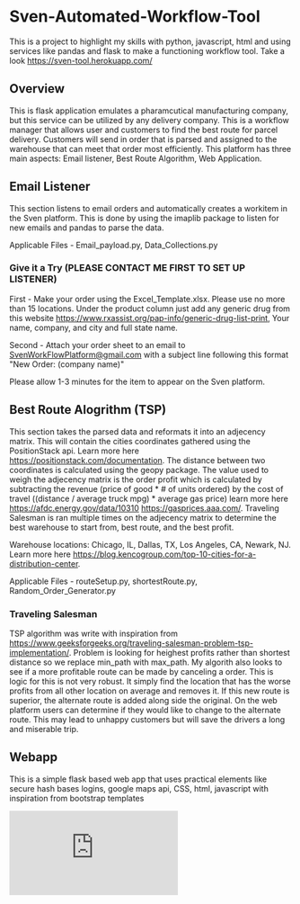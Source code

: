# Sven-Automated-Workflow-Tool
This is a project to highlight my skills with python, javascript, html and using services like pandas and flask to make a functioning workflow tool. Take a look https://sven-tool.herokuapp.com/

## Overview
This is flask application emulates a pharamcutical manufacturing company, but this service can be utilized by any delivery company. This is a workflow manager that allows user and customers to find the best route for parcel delivery. Customers will send in order that is parsed and assigned to the warehouse that can meet that order most efficiently. This platform has three main aspects: Email listener, Best Route Algorithm, Web Application.

## Email Listener 
This section listens to email orders and automatically creates a workitem in the Sven platform. This is done by using the imaplib package to listen for new emails and pandas to parse the data. 

Applicable Files - Email_payload.py, Data_Collections.py

### Give it a Try (PLEASE CONTACT ME FIRST TO SET UP LISTENER)
First - Make your order using the Excel_Template.xlsx. Please use no more than 15 locations. Under the product column just add any generic drug from this website https://www.rxassist.org/pap-info/generic-drug-list-print, Your name, company, and city and full state name. 

Second - Attach your order sheet to an email to SvenWorkFlowPlatform@gmail.com with a subject line following this format "New Order: (company name)" 

Please allow 1-3 minutes for the item to appear on the Sven platform. 


## Best Route Alogrithm (TSP)

This section takes the parsed data and reformats it into an adjecency matrix. This will contain the cities coordinates gathered using the PositionStack api. Learn more here https://positionstack.com/documentation. The distance between two coordinates is calculated using the geopy package. The value used to weigh the adjecency matrix is the order profit which is calculated by subtracting the revenue (price of good * # of units ordered) by the cost of travel ((distance / average truck mpg) * average gas price) learn more here https://afdc.energy.gov/data/10310 https://gasprices.aaa.com/. Traveling Salesman is ran multiple times on the adjecency matrix to determine the best warehouse to start from, best route, and the best profit.

Warehouse locations: Chicago, IL, Dallas, TX, Los Angeles, CA, Newark, NJ. Learn more here https://blog.kencogroup.com/top-10-cities-for-a-distribution-center.


Applicable Files - routeSetup.py, shortestRoute.py, Random_Order_Generator.py

### Traveling Salesman 

TSP algorithm was write with inspiration from https://www.geeksforgeeks.org/traveling-salesman-problem-tsp-implementation/. Problem is looking for heighest profits rather than shortest distance so we replace min_path with max_path. My algorith also looks to see if a more profitable route can be made by canceling a order. This is logic for this is not very robust. It simply find the location that has the worse profits from all other location on average and removes it. If this new route is superior, the alternate route is added along side the original. On the web platform users can determine if they would like to change to the alternate route. This may lead to unhappy customers but will save the drivers a long and miserable trip. 

## Webapp

This is a simple flask based web app that uses practical elements like secure hash bases logins, google maps api, CSS, html, javascript with inspiration from bootstrap templates

![home](https://imgur.com/a/WkeB6H5.pgn)

